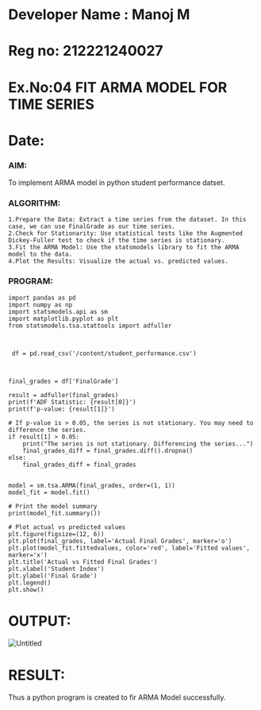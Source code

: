 # Developer Name : Manoj M
# Reg no: 212221240027

# Ex.No:04   FIT ARMA MODEL FOR TIME SERIES
# Date: 



### AIM:
To implement ARMA model in python student performance datset.


### ALGORITHM:
```
1.Prepare the Data: Extract a time series from the dataset. In this case, we can use FinalGrade as our time series.
2.Check for Stationarity: Use statistical tests like the Augmented Dickey-Fuller test to check if the time series is stationary.
3.Fit the ARMA Model: Use the statsmodels library to fit the ARMA model to the data.
4.Plot the Results: Visualize the actual vs. predicted values.

```
### PROGRAM:
```
import pandas as pd
import numpy as np
import statsmodels.api as sm
import matplotlib.pyplot as plt
from statsmodels.tsa.stattools import adfuller



 df = pd.read_csv('/content/student_performance.csv')



final_grades = df['FinalGrade']

result = adfuller(final_grades)
print(f'ADF Statistic: {result[0]}')
print(f'p-value: {result[1]}')

# If p-value is > 0.05, the series is not stationary. You may need to difference the series.
if result[1] > 0.05:
    print("The series is not stationary. Differencing the series...")
    final_grades_diff = final_grades.diff().dropna()
else:
    final_grades_diff = final_grades


model = sm.tsa.ARMA(final_grades, order=(1, 1))
model_fit = model.fit()

# Print the model summary
print(model_fit.summary())

# Plot actual vs predicted values
plt.figure(figsize=(12, 6))
plt.plot(final_grades, label='Actual Final Grades', marker='o')
plt.plot(model_fit.fittedvalues, color='red', label='Fitted values', marker='x')
plt.title('Actual vs Fitted Final Grades')
plt.xlabel('Student Index')
plt.ylabel('Final Grade')
plt.legend()
plt.show()
```

# OUTPUT:


![Untitled](https://github.com/user-attachments/assets/39c5de37-c48e-4037-a744-5e9e41a27470)


# RESULT:
   Thus a python program is created to fir ARMA Model successfully.
